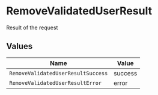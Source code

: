 # RemoveValidatedUserResult

Result of the request


## Values

| Name                               | Value                              |
| ---------------------------------- | ---------------------------------- |
| `RemoveValidatedUserResultSuccess` | success                            |
| `RemoveValidatedUserResultError`   | error                              |